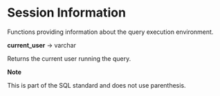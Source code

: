 Session Information
===================

Functions providing information about the query execution environment.

**current\_user** -\> varchar

Returns the current user running the query.

**Note**

This is part of the SQL standard and does not use parenthesis.
   
   
